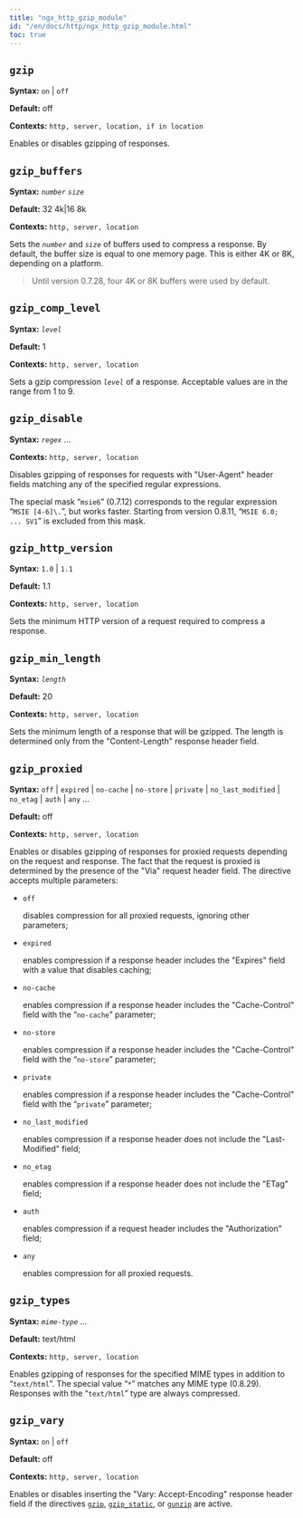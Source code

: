```yaml
---
title: "ngx_http_gzip_module"
id: "/en/docs/http/ngx_http_gzip_module.html"
toc: true
---
```


## `gzip`

**Syntax:** `on` | `off`

**Default:** off

**Contexts:** `http, server, location, if in location`

Enables or disables gzipping of responses.

## `gzip_buffers`

**Syntax:** *`number`* *`size`*

**Default:** 32 4k|16 8k

**Contexts:** `http, server, location`

Sets the *`number`* and *`size`* of buffers
used to compress a response.
By default, the buffer size is equal to one memory page.
This is either 4K or 8K, depending on a platform.
> Until version 0.7.28, four 4K or 8K buffers were used by default.

## `gzip_comp_level`

**Syntax:** *`level`*

**Default:** 1

**Contexts:** `http, server, location`

Sets a gzip compression *`level`* of a response.
Acceptable values are in the range from 1 to 9.

## `gzip_disable`

**Syntax:** *`regex`* ...

**Contexts:** `http, server, location`

Disables gzipping of responses for requests with
"User-Agent" header fields matching
any of the specified regular expressions.

The special mask “`msie6`” (0.7.12) corresponds to
the regular expression “`MSIE [4-6]\.`”, but works faster.
Starting from version 0.8.11, “`MSIE 6.0; ... SV1`”
is excluded from this mask.

## `gzip_http_version`

**Syntax:** `1.0` | `1.1`

**Default:** 1.1

**Contexts:** `http, server, location`

Sets the minimum HTTP version of a request required to compress a response.

## `gzip_min_length`

**Syntax:** *`length`*

**Default:** 20

**Contexts:** `http, server, location`

Sets the minimum length of a response that will be gzipped.
The length is determined only from the "Content-Length"
response header field.

## `gzip_proxied`

**Syntax:** `off` | `expired` | `no-cache` | `no-store` | `private` | `no_last_modified` | `no_etag` | `auth` | `any` ...

**Default:** off

**Contexts:** `http, server, location`

Enables or disables gzipping of responses for proxied
requests depending on the request and response.
The fact that the request is proxied is determined by
the presence of the "Via" request header field.
The directive accepts multiple parameters:
- `off`

    disables compression for all proxied requests,
    ignoring other parameters;
- `expired`

    enables compression if a response header includes the
    "Expires" field with a value that disables caching;
- `no-cache`

    enables compression if a response header includes the
    "Cache-Control" field with the
    “`no-cache`” parameter;
- `no-store`

    enables compression if a response header includes the
    "Cache-Control" field with the
    “`no-store`” parameter;
- `private`

    enables compression if a response header includes the
    "Cache-Control" field with the
    “`private`” parameter;
- `no_last_modified`

    enables compression if a response header does not include the
    "Last-Modified" field;
- `no_etag`

    enables compression if a response header does not include the
    "ETag" field;
- `auth`

    enables compression if a request header includes the
    "Authorization" field;
- `any`

    enables compression for all proxied requests.

## `gzip_types`

**Syntax:** *`mime-type`* ...

**Default:** text/html

**Contexts:** `http, server, location`

Enables gzipping of responses for the specified MIME types in addition
to “`text/html`”.
The special value “`*`” matches any MIME type (0.8.29).
Responses with the “`text/html`” type are always compressed.

## `gzip_vary`

**Syntax:** `on` | `off`

**Default:** off

**Contexts:** `http, server, location`

Enables or disables inserting the "Vary: Accept-Encoding"
response header field if the directives
[`gzip`](https://nginx.org/en/docs/http/ngx_http_gzip_module.html#gzip),
[`gzip_static`](https://nginx.org/en/docs/http/ngx_http_gzip_static_module.html#gzip_static), or
[`gunzip`](https://nginx.org/en/docs/http/ngx_http_gunzip_module.html#gunzip)
are active.

